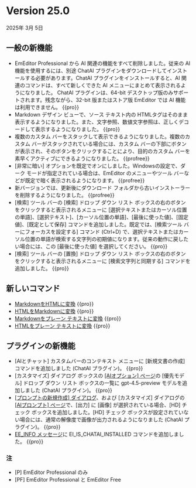 # Version 25.0

2025年 3月 5日

## 一般の新機能

- EmEditor Professional から AI 関連の機能をすべて削除しました。従来の AI 機能を使用するには、別途 ChatAI プラグインをダウンロードしてインストールする必要があります。ChatAI プラグインをインストールすると、AI 関連のコマンドは、すべて新しくできた AI メニューにまとめて表示されるようになりました。 ChatAI プラグインは、64-bit デスクトップ版のみサポートされます。残念ながら、32-bit 版またはストア版 EmEditor では AI 機能は利用できません。 {{pro}}
- Markdown デザイン ビューで、ソース テキスト内の HTMLタグはそのまま表示するようになりました。また、文字参照、数値文字参照は、正しくデコードして表示するようになりました。 {{pro}}
- 複数のカスタム バーをスタックして表示できるようになりました。複数のカスタム バーがスタックされている場合には、カスタム バーの下部にボタンが表示され、そのボタンをクリックすることにより、目的のカスタム バーを素早くアクティブにできるようになりました。 {{profree}}
- [非常に暗い] オプションを既定でオンにしました。Windowsの設定で、ダーク モードが指定されている場合は、EmEditor のメニューやツール バーなどが既定で暗く表示されるようになります。 {{profree}}
- 新バージョンでは、更新後にダウンロード フォルダから古いインストーラーを削除するようになりました。 {{profree}}
- [検索] ツール バーの [検索] ドロップ ダウン リスト ボックスの右のボタンをクリックすると表示されるメニューに [選択テキストまたはカーソル位置の単語]、[選択テキスト]、[カーソル位置の単語]、[最後に使った値]、[固定値]、[既定として保存] コマンドを追加しました。既定では、[検索ツール バーにフォーカスを設定する] コマンド (Ctrl+D) で、選択テキストまたはカーソル位置の単語が検索する文字列の初期値になります。従来の動作に戻したい場合には、この [最後に使った値] を選択してください。 {{pro}}
- [検索] ツール バーの [置換] ドロップ ダウン リスト ボックスの右のボタンをクリックすると表示されるメニューに [検索文字列と同期する] コマンドを追加しました。 {{pro}}

## 新しいコマンド

- [MarkdownをHTMLに変換](../cmd/convert/markdown_to_html) {{pro}}
- [HTMLをMarkdownに変換](../cmd/convert/html_to_markdown) {{pro}}
- [Markdownをプレーン テキストに変換](../cmd/convert/markdown_to_text) {{pro}}
- [HTMLをプレーン テキストに変換](../cmd/convert/html_to_text) {{pro}}

## プラグインの新機能

- [AIとチャット] カスタムバーのコンテキスト メニューに [新規文書の作成] コマンドを追加しました (ChatAI プラグイン)。 {{pro}}
- \[カスタマイズ\] ダイアログ ボックスの [\[AIオプション\] ページ](../dlg/customize/ai/index)の \[優先モデル\] ドロップ ダウン リスト ボックスの一覧に gpt-4.5-preview モデルを追加しました (ChatAI プラグイン)。 {{pro}} 
- [\[プロンプトの新規作成\] ダイアログ](../dlg/new_prompt/index)、および [カスタマイズ] ダイアログの [\[AIプロンプト\] ページ](../dlg/customize/ai_list/index)で、[出力] に [画像] が選択されている場合、[HD] チェック ボックスを追加しました。[HD] チェック ボックスが設定されていない場合には、通常の解像度で画像が出力されるようになりました (ChatAI プラグイン)。 {{pro}}
- [EE_INFO メッセージ](../plugin/message/ee_info)に EI_IS_CHATAI_INSTALLED コマンドを追加しました。 {{pro}}

### 注

- \[P\] EmEditor Professional のみ
- \[PF\] EmEditor Professional と EmEditor Free
